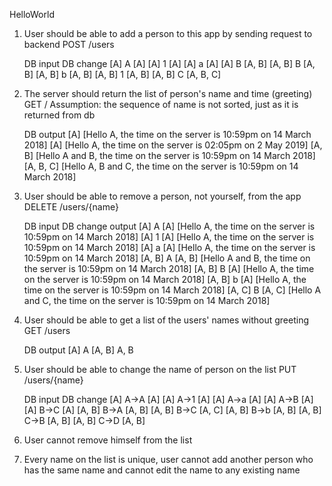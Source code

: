 HelloWorld

1. User should be able to add a person to this app by sending request to backend
   POST /users
   
   DB             input       DB change
   [A]              A           [A]
   [A]              1           [A]
   [A]              a           [A]
   [A]              B           [A, B]
   [A, B]           B           [A, B]
   [A, B]           b           [A, B]
   [A, B]           1           [A, B]
   [A, B]           C           [A, B, C]

2. The server should return the list of person's name and time (greeting)
   GET /
   Assumption: the sequence of name is not sorted, just as it is returned from db

   DB           output
   [A]          [Hello A, the time on the server is 10:59pm on 14 March 2018]
   [A]          [Hello A, the time on the server is 02:05pm on 2 May 2019]
   [A, B]       [Hello A and B, the time on the server is 10:59pm on 14 March 2018]
   [A, B, C]    [Hello A, B and C, the time on the server is 10:59pm on 14 March 2018]

3. User should be able to remove a person, not yourself, from the app
   DELETE /users/{name}
   
   DB             input       DB change     output
   [A]              A           [A]         [Hello A, the time on the server is 10:59pm on 14 March 2018]
   [A]              1           [A]         [Hello A, the time on the server is 10:59pm on 14 March 2018]
   [A]              a           [A]         [Hello A, the time on the server is 10:59pm on 14 March 2018]
   [A, B]           A           [A, B]      [Hello A and B, the time on the server is 10:59pm on 14 March 2018]
   [A, B]           B           [A]         [Hello A, the time on the server is 10:59pm on 14 March 2018]
   [A, B]           b           [A]         [Hello A, the time on the server is 10:59pm on 14 March 2018]
   [A, C]           B           [A, C]      [Hello A and C, the time on the server is 10:59pm on 14 March 2018]
   
4. User should be able to get a list of the users' names without greeting
   GET /users
   
   DB               output
   [A]              A
   [A, B]           A, B
   
5. User should be able to change the name of person on the list
   PUT /users/{name}

   DB               input          DB change
   [A]              A->A           [A]
   [A]              A->1           [A]
   [A]              A->a           [A]
   [A]              A->B           [A]
   [A]              B->C           [A]
   [A, B]           B->A           [A, B]
   [A, B]           B->C           [A, C]
   [A, B]           B->b           [A, B]
   [A, B]           C->B           [A, B]
   [A, B]           C->D           [A, B]

6. User cannot remove himself from the list

7. Every name on the list is unique, user cannot add another person who has the same name and cannot edit the name to any existing name
